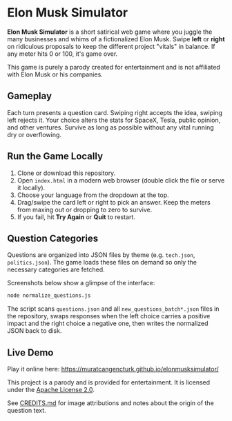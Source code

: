 # Elon Musk Simulator

**Elon Musk Simulator** is a short satirical web game where you juggle the many businesses and whims of a fictionalized Elon Musk. Swipe **left** or **right** on ridiculous proposals to keep the different project "vitals" in balance. If any meter hits 0 or 100, it's game over.

This game is purely a parody created for entertainment and is not affiliated with Elon Musk or his companies.

## Gameplay
Each turn presents a question card. Swiping right accepts the idea, swiping left rejects it. Your choice alters the stats for SpaceX, Tesla, public opinion, and other ventures. Survive as long as possible without any vital running dry or overflowing.

## Run the Game Locally
1. Clone or download this repository.
2. Open `index.html` in a modern web browser (double click the file or serve it locally).
3. Choose your language from the dropdown at the top.
4. Drag/swipe the card left or right to pick an answer. Keep the meters from maxing out or dropping to zero to survive.
5. If you fail, hit **Try Again** or **Quit** to restart.

## Question Categories
Questions are organized into JSON files by theme (e.g. `tech.json`, `politics.json`).
The game loads these files on demand so only the necessary categories are fetched.

Screenshots below show a glimpse of the interface:

```bash
node normalize_questions.js
```

The script scans `questions.json` and all `new_questions_batch*.json` files in
the repository, swaps responses when the left choice carries a positive impact
and the right choice a negative one, then writes the normalized JSON back to
disk.

## Live Demo

Play it online here:
<https://muratcangencturk.github.io/elonmusksimulator/>

This project is a parody and is provided for entertainment. It is licensed under the [Apache License 2.0](LICENSE).

See [CREDITS.md](CREDITS.md) for image attributions and notes about the origin of the question text.
